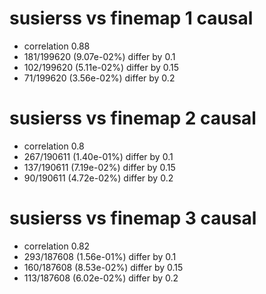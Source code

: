 # susierss vs finemap  1 causal

- correlation 0.88
- 181/199620 (9.07e-02%) differ by 0.1
- 102/199620 (5.11e-02%) differ by 0.15
- 71/199620 (3.56e-02%) differ by 0.2


# susierss vs finemap  2 causal

- correlation 0.8
- 267/190611 (1.40e-01%) differ by 0.1
- 137/190611 (7.19e-02%) differ by 0.15
- 90/190611 (4.72e-02%) differ by 0.2


# susierss vs finemap  3 causal

- correlation 0.82
- 293/187608 (1.56e-01%) differ by 0.1
- 160/187608 (8.53e-02%) differ by 0.15
- 113/187608 (6.02e-02%) differ by 0.2


